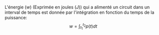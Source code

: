 L'énergie ($w$) (Exprimée en joules ($J$)) qui a alimenté un circuit dans un interval de temps est donnée par l'intégration en fonction du temps de la puissance: $$w=\int_{t_1}^{t_2} p(t) dt$$
